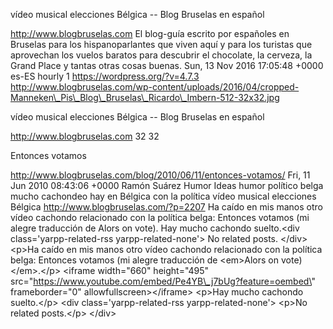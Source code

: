 vídeo musical elecciones Bélgica -- Blog Bruselas en español

http://www.blogbruselas.com El blog-guía escrito por españoles en
Bruselas para los hispanoparlantes que viven aquí y para los turistas
que aprovechan los vuelos baratos para descubrir el chocolate, la
cerveza, la Grand Place y tantas otras cosas buenas. Sun, 13 Nov 2016
17:05:48 +0000 es-ES hourly 1 https://wordpress.org/?v=4.7.3
http://www.blogbruselas.com/wp-content/uploads/2016/04/cropped-Manneken\_Pis\_Blog\_Bruselas\_Ricardo\_Imbern-512-32x32.jpg

vídeo musical elecciones Bélgica -- Blog Bruselas en español

http://www.blogbruselas.com 32 32

Entonces votamos

http://www.blogbruselas.com/blog/2010/06/11/entonces-votamos/ Fri, 11
Jun 2010 08:43:06 +0000 Ramón Suárez Humor Ideas humor político belga
mucho cachondeo hay en Bélgica con la política vídeo musical elecciones
Bélgica http://www.blogbruselas.com/?p=2207 Ha caído en mis manos otro
vídeo cachondo relacionado con la política belga: Entonces votamos (mi
alegre traducción de Alors on vote). Hay mucho cachondo suelto.\<div
class=\'yarpp-related-rss yarpp-related-none\'\> No related posts.
\</div\> \<p\>Ha caído en mis manos otro vídeo cachondo relacionado con
la política belga: Entonces votamos (mi alegre traducción de \<em\>Alors
on vote)\</em\>.\</p\> \<iframe width=\"660\" height=\"495\"
src=\"https://www.youtube.com/embed/Pe4YB\_j7bUg?feature=oembed\"
frameborder=\"0\" allowfullscreen\>\</iframe\> \<p\>Hay mucho cachondo
suelto.\</p\> \<div class=\'yarpp-related-rss yarpp-related-none\'\>
\<p\>No related posts.\</p\> \</div\>
